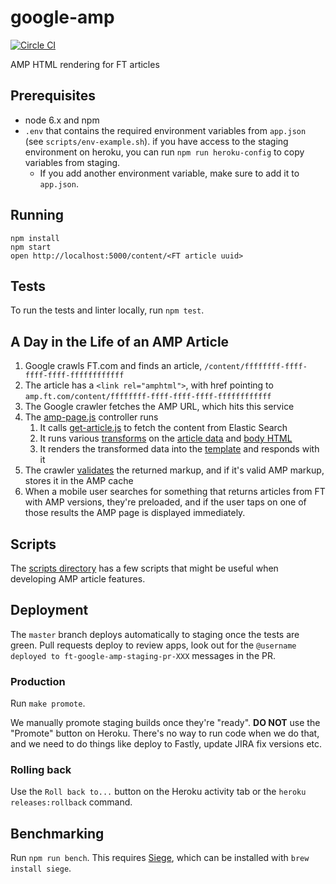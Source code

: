 google-amp
===

[![Circle CI](https://circleci.com/gh/Financial-Times/google-amp/tree/master.svg?style=svg)](https://circleci.com/gh/Financial-Times/google-amp/tree/master)

AMP HTML rendering for FT articles

Prerequisites
---

 - node 6.x and npm
 - `.env` that contains the required environment variables from `app.json` (see `scripts/env-example.sh`). if you have access to the staging environment on heroku, you can run `npm run heroku-config` to copy variables from staging.
   - If you add another environment variable, make sure to add it to `app.json`.

Running
---
```
npm install
npm start
open http://localhost:5000/content/<FT article uuid>
```

Tests
---

To run the tests and linter locally, run `npm test`.

A Day in the Life of an AMP Article
---

1. Google crawls FT.com and finds an article, `/content/ffffffff-ffff-ffff-ffff-ffffffffffff`
2. The article has a `<link rel="amphtml">`, with href pointing to `amp.ft.com/content/ffffffff-ffff-ffff-ffff-ffffffffffff`
3. The Google crawler fetches the AMP URL, which hits this service
4. The [amp-page.js](server/controllers/amp-page.js) controller runs
    1. It calls [get-article.js](server/lib/article/get-article.js) to fetch the content from Elastic Search
    2. It runs various [transforms](server/lib/transforms) on the [article data](server/lib/transforms/article.js) and [body HTML](server/lib/transforms/body.js)
    3. It renders the transformed data into the [template](views/article.html) and responds with it
5. The crawler [validates](https://www.ampproject.org/docs/guides/validate) the returned markup, and if it's valid AMP markup, stores it in the AMP cache
6. When a mobile user searches for something that returns articles from FT with AMP versions, they're preloaded, and if the user taps on one of those results the AMP page is displayed immediately.

Scripts
---

The [scripts directory](scripts) has a few scripts that might be useful when developing AMP article features.

Deployment
---

The `master` branch deploys automatically to staging once the tests are green. Pull requests deploy to review apps, look out for the `@username deployed to ft-google-amp-staging-pr-XXX` messages in the PR.

### Production

Run `make promote`.

We manually promote staging builds once they're "ready". **DO NOT** use the "Promote" button on Heroku. There's no way to run code when we do that, and we need to do things like deploy to Fastly, update JIRA fix versions etc.

### Rolling back

Use the `Roll back to...` button on the Heroku activity tab or the `heroku releases:rollback` command.

Benchmarking
------------

Run `npm run bench`. This requires [Siege](https://www.joedog.org/siege-home/), which can be installed with `brew install siege`.
